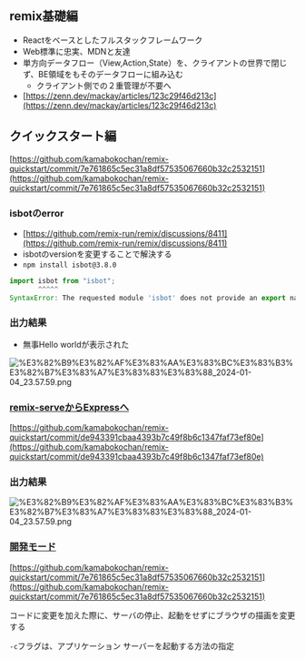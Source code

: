 
## remix基礎編

- Reactをベースとしたフルスタックフレームワーク
- Web標準に忠実、MDNと友達
- 単方向データフロー（View,Action,State）を、クライアントの世界で閉じず、BE領域をもそのデータフローに組み込む
	- クライアント側での２重管理が不要へ
- [https://zenn.dev/mackay/articles/123c29f46d213c](https://zenn.dev/mackay/articles/123c29f46d213c)

## クイックスタート編


[https://github.com/kamabokochan/remix-quickstart/commit/7e761865c5ec31a8df57535067660b32c2532151](https://github.com/kamabokochan/remix-quickstart/commit/7e761865c5ec31a8df57535067660b32c2532151)


### isbotのerror

- [https://github.com/remix-run/remix/discussions/8411](https://github.com/remix-run/remix/discussions/8411)
- isbotのversionを変更することで解決する
- `npm install isbot@3.8.0`

```javascript
import isbot from "isbot";
       ^^^^^
SyntaxError: The requested module 'isbot' does not provide an export named 'default'
```


### 出力結果

- 無事Hello worldが表示された

![%E3%82%B9%E3%82%AF%E3%83%AA%E3%83%BC%E3%83%B3%E3%82%B7%E3%83%A7%E3%83%83%E3%83%88_2024-01-04_23.57.59.png](https://prod-files-secure.s3.us-west-2.amazonaws.com/521bfabc-4589-4023-af1d-c7e9f5922659/4cef2313-d9fc-4570-96fa-bc6739be3ae5/%E3%82%B9%E3%82%AF%E3%83%AA%E3%83%BC%E3%83%B3%E3%82%B7%E3%83%A7%E3%83%83%E3%83%88_2024-01-04_23.57.59.png?X-Amz-Algorithm=AWS4-HMAC-SHA256&X-Amz-Content-Sha256=UNSIGNED-PAYLOAD&X-Amz-Credential=AKIAT73L2G45HZZMZUHI%2F20240528%2Fus-west-2%2Fs3%2Faws4_request&X-Amz-Date=20240528T013441Z&X-Amz-Expires=3600&X-Amz-Signature=4b0062a7850c6e0aa976a95192e5c247989dda704fda09f51d36be5f6cfbfe7a&X-Amz-SignedHeaders=host&x-id=GetObject)


### [remix-serveからExpressへ](https://remix.run/docs/en/main/start/quickstart#bring-your-own-server)


[https://github.com/kamabokochan/remix-quickstart/commit/de943391cbaa4393b7c49f8b6c1347faf73ef80e](https://github.com/kamabokochan/remix-quickstart/commit/de943391cbaa4393b7c49f8b6c1347faf73ef80e)


### 出力結果


![%E3%82%B9%E3%82%AF%E3%83%AA%E3%83%BC%E3%83%B3%E3%82%B7%E3%83%A7%E3%83%83%E3%83%88_2024-01-04_23.57.59.png](https://prod-files-secure.s3.us-west-2.amazonaws.com/521bfabc-4589-4023-af1d-c7e9f5922659/4cef2313-d9fc-4570-96fa-bc6739be3ae5/%E3%82%B9%E3%82%AF%E3%83%AA%E3%83%BC%E3%83%B3%E3%82%B7%E3%83%A7%E3%83%83%E3%83%88_2024-01-04_23.57.59.png?X-Amz-Algorithm=AWS4-HMAC-SHA256&X-Amz-Content-Sha256=UNSIGNED-PAYLOAD&X-Amz-Credential=AKIAT73L2G45HZZMZUHI%2F20240528%2Fus-west-2%2Fs3%2Faws4_request&X-Amz-Date=20240528T013441Z&X-Amz-Expires=3600&X-Amz-Signature=4b0062a7850c6e0aa976a95192e5c247989dda704fda09f51d36be5f6cfbfe7a&X-Amz-SignedHeaders=host&x-id=GetObject)


### [開発モード](/ae7b0177d2084bd0a6ad531b53f2d4c2#8cfe883c381b40c58ed61e3118b9a4f2)


[https://github.com/kamabokochan/remix-quickstart/commit/7e761865c5ec31a8df57535067660b32c2532151](https://github.com/kamabokochan/remix-quickstart/commit/7e761865c5ec31a8df57535067660b32c2532151)


コードに変更を加えた際に、サーバの停止、起動をせずにブラウザの描画を変更する


`-c`フラグは、アプリケーション サーバーを起動する方法の指定

